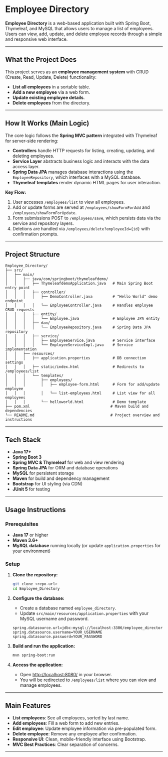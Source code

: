 # Employee Directory

**Employee Directory** is a web-based application built with Spring Boot, Thymeleaf, and MySQL that allows users to manage a list of employees. Users can view, add, update, and delete employee records through a simple and responsive web interface.

---

## What the Project Does

This project serves as an **employee management system** with CRUD (Create, Read, Update, Delete) functionality:
- **List all employees** in a sortable table.
- **Add a new employee** via a web form.
- **Update existing employee details**.
- **Delete employees** from the directory.

---

## How It Works (Main Logic)

The core logic follows the **Spring MVC pattern** integrated with Thymeleaf for server-side rendering:
- **Controllers** handle HTTP requests for listing, creating, updating, and deleting employees.
- **Service Layer** abstracts business logic and interacts with the data access layer.
- **Spring Data JPA** manages database interactions using the `EmployeeRepository`, which interfaces with a MySQL database.
- **Thymeleaf templates** render dynamic HTML pages for user interaction.

**Key Flow:**
1. User accesses `/employees/list` to view all employees.
2. Add or update forms are served at `/employees/showFormForAdd` and `/employees/showFormForUpdate`.
3. Form submissions POST to `/employees/save`, which persists data via the service and repository layers.
4. Deletions are handled via `/employees/delete?employeeId={id}` with confirmation prompts.

---

## Project Structure

```plaintext
Employee_Directory/
├── src/
│   ├── main/
│   │   ├── java/com/springboot/thymeleafdemo/
│   │   │   ├── ThymeleafdemoApplication.java   # Main Spring Boot entry point
│   │   │   ├── controller/
│   │   │   │   ├── DemoController.java         # "Hello World" demo endpoint
│   │   │   │   └── EmployeeController.java     # Handles employee CRUD requests
│   │   │   ├── entity/
│   │   │   │   └── Employee.java               # Employee JPA entity
│   │   │   ├── dao/
│   │   │   │   └── EmployeeRepository.java     # Spring Data JPA repository
│   │   │   ├── service/
│   │   │   │   ├── EmployeeService.java        # Service interface
│   │   │   │   └── EmployeeServiceImpl.java    # Service implementation
│   │   ├── resources/
│   │   │   ├── application.properties          # DB connection settings
│   │   │   ├── static/index.html               # Redirects to /employees/list
│   │   │   └── templates/
│   │   │       ├── employees/
│   │   │       │   ├── employee-form.html      # Form for add/update employee
│   │   │       │   └── list-employees.html     # List view for all employees
│   │   │       └── helloworld.html             # Demo template
├── pom.xml                                    # Maven build and dependencies
└── README.md                                  # Project overview and instructions
```

---

## Tech Stack

- **Java 17+**
- **Spring Boot 3**
- **Spring MVC & Thymeleaf** for web and view rendering
- **Spring Data JPA** for ORM and database operations
- **MySQL** for persistent storage
- **Maven** for build and dependency management
- **Bootstrap** for UI styling (via CDN)
- **JUnit 5** for testing

---

## Usage Instructions

### Prerequisites

- **Java 17** or higher
- **Maven 3.6+**
- **MySQL database** running locally (or update `application.properties` for your environment)

### Setup

1. **Clone the repository:**
   ```sh
   git clone <repo-url>
   cd Employee_Directory
   ```

2. **Configure the database:**
   - Create a database named `employee_directory`.
   - Update `src/main/resources/application.properties` with your MySQL username and password.

   ```properties
   spring.datasource.url=jdbc:mysql://localhost:3306/employee_directory
   spring.datasource.username=YOUR_USERNAME
   spring.datasource.password=YOUR_PASSWORD
   ```

3. **Build and run the application:**
   ```sh
   mvn spring-boot:run
   ```

4. **Access the application:**
   - Open [http://localhost:8080/](http://localhost:8080/) in your browser.
   - You will be redirected to `/employees/list` where you can view and manage employees.

---

## Main Features

- **List employees**: See all employees, sorted by last name.
- **Add employees**: Fill a web form to add new entries.
- **Edit employee**: Update employee information via pre-populated form.
- **Delete employee**: Remove any employee after confirmation.
- **Responsive UI**: Clean, mobile-friendly interface using Bootstrap.
- **MVC Best Practices**: Clear separation of concerns.

---


